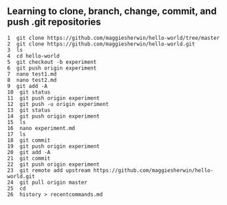    ## Learning to clone, branch, change, commit, and push .git repositories
   
    1  git clone https://github.com/maggiesherwin/hello-world/tree/master
    2  git clone https://github.com/maggiesherwin/hello-world.git
    3  ls
    4  cd hello-world
    5  git checkout -b experiment
    6  git push origin experiment
    7  nano test1.md
    8  nano test2.md
    9  git add -A
    10  git status
    11  git push origin experiment
    12  git push -u origin experiment
    13  git status
    14  git push origin experiment
    15  ls
    16  nano experiment.md
    17  ls
    18  git commit
    19  git push origin experiment
    20  git add -A
    21  git commit
    22  git push origin experiment
    23  git remote add upstream https://github.com/maggiesherwin/hello-world.git
    24  git pull origin master
    25  cd
    26  history > recentcommands.md
